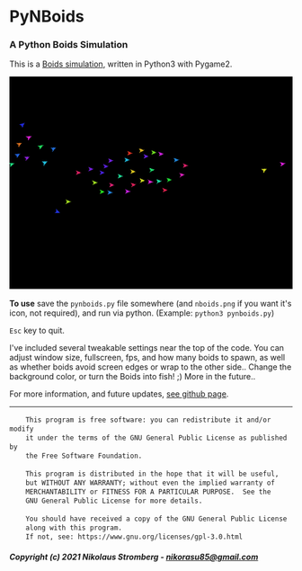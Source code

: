 # PyNBoids

### A Python Boids Simulation

This is a [Boids simulation](https://en.wikipedia.org/wiki/Boids "Wikipedia"),
written in Python3 with Pygame2.

![Preview](preview.gif "Preview")

**To use** save the `pynboids.py` file somewhere (and `nboids.png` if you want
it's icon, not required), and run via python. (Example: `python3 pynboids.py`)

`Esc` key to quit.

I've included several tweakable settings near the top of the code. You can
adjust window size, fullscreen, fps, and how many boids to spawn, as well as
whether boids avoid screen edges or wrap to the other side.. Change the
background color, or turn the Boids into fish! ;) More in the future..

For more information, and future updates,
[see github page](https://github.com/Nikorasu/PyNBoids "PyNBoids").

---

        This program is free software: you can redistribute it and/or modify
        it under the terms of the GNU General Public License as published by
        the Free Software Foundation.

        This program is distributed in the hope that it will be useful,
        but WITHOUT ANY WARRANTY; without even the implied warranty of
        MERCHANTABILITY or FITNESS FOR A PARTICULAR PURPOSE.  See the
        GNU General Public License for more details.

        You should have received a copy of the GNU General Public License
        along with this program.
        If not, see: https://www.gnu.org/licenses/gpl-3.0.html

##### Copyright (c) 2021  Nikolaus Stromberg - nikorasu85@gmail.com
